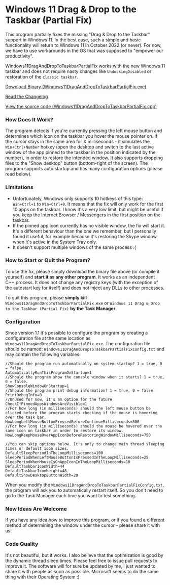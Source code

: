 # Windows 11 Drag & Drop to the Taskbar (Partial Fix)

This program partially fixes the missing "Drag & Drop to the Taskbar" support in Windows 11. In the best case, such a simple and basic functionality will return to Windows 11 in October 2022 (or never). For now, we have to use workarounds in the OS that was supposed to "empower our productivity".

Windows11DragAndDropToTaskbarPartialFix works with the new Windows 11 taskbar and does not require nasty changes like `UndockingDisabled` or restoration of the `classic taskbar`.

[Download Binary (Windows11DragAndDropToTaskbarPartialFix.exe)](https://github.com/HerMajestyDrMona/Windows11DragAndDropToTaskbarPartialFix/releases/)

[Read the Changelog](https://github.com/HerMajestyDrMona/Windows11DragAndDropToTaskbarPartialFix/blob/main/CHANGELOG.md)

[View the source code (Windows11DragAndDropToTaskbarPartialFix.cpp)](https://github.com/HerMajestyDrMona/Windows11DragAndDropToTaskbarPartialFix/blob/main/Windows11DragAndDropToTaskbarPartialFix/Windows11DragAndDropToTaskbarPartialFix.cpp)

### **How Does It Work?**

The program detects if you're currently pressing the left mouse button and determines which icon on the taskbar you hover the mouse pointer on. If the cursor stays in the same area for X milliseconds - it simulates the `Win+Ctrl+Number` hotkey (open the desktop and switch to the last active window of the app pinned to the taskbar in the position indicated by the number), in order to restore the intended window. It also supports dropping files to the "Show desktop" button (bottom-right of the screen). The program supports auto startup and has many configuration options (please read below).

### **Limitations**

* Unfortunately, Windows only supports 10 hotkeys of this type: `Win+Ctrl+1` to `Win+Ctrl+0`. It means that the fix will only work for the first 10 apps on the taskbar. I know it's a very low limit, but might be useful if you keep the Internet Browser / Messengers in the first position on the taskbar.
* If the pinned app icon currently has no visible window, the fix will start it. It's a different behaviour than the one we remember, but I personally found it useful, for example because it's restoring the Skype window when it's active in the System Tray only.
* It doesn't support multiple windows of the same process :(

### **How to Start or Quit the Program?**

To use the fix, please simply download the binary file above (or compile it yourself) and **start it as any other program**. It works as an independent C++ process. It does not change any registry keys (with the exception of the autostart key for itself) and does not inject any DLLs to other processes.

To quit this program, please **simply kill** `Windows11DragAndDropToTaskbarPartialFix.exe` or `Windows 11 Drag & Drop to the Taskbar (Partial Fix)` **by the Task Manager**.

### **Configuration**
Since version 1.1 it's possible to configure the program by creating a configuration file at the same location as `Windows11DragAndDropToTaskbarPartialFix.exe`. The configuration file should be named: `Windows11DragAndDropToTaskbarPartialFixConfig.txt` and may contain the following variables:

```
//Should the program run automatically on system startup? 1 = true, 0 = false.
AutomaticallyRunThisProgramOnStartup=1
//Should the program show the console window when it starts? 1 = true, 0 = false.
ShowConsoleWindowOnStartup=1
//Should the program print debug information? 1 = true, 0 = false.
PrintDebugInfo=0
//Unused for now, it's an option for the future
CheckIfPinnedAppsWindowsAreVisible=1
//For how long (in milliseconds) should the left mouse button be clicked before the program starts checking if the mouse is hovering over the task bar.
HowLongLeftMouseButtonPressedBeforeContinueMilliseconds=500
//For how long (in milliseconds) should the mouse be hovered over the same icon on taskbar in order to restore its window.
HowLongKeepMouseOverAppIconBeforeRestoringWindowMilliseconds=750

//You can skip options below. It's only to change main thread sleeping times or default icon sizes.
DefaultSleepPeriodInTheLoopMilliseconds=100
SleepPeriodWhenLeftMouseButtonIsPressedInTheLoopMilliseconds=25
SleepPeriodWhenMouseIsOnAppIconInTheLoopMilliseconds=10
DefaultTaskbarIconWidth=44
DefaultTaskbarIconHeight=48
DefaultShowDesktopButtonWidth=20
```

When you modify the `Windows11DragAndDropToTaskbarPartialFixConfig.txt`, the program will ask you to automatically restart itself. So you don't need to go to the Task Manager each time you want to test something.

### **New Ideas Are Welcome**

If you have any idea how to improve this program, or if you found a different method of determining the window under the cursor - please share it with us!

### **Code Quality**

It's not beautiful, but it works. I also believe that the optimization is good by the dynamic thread sleep times. Please feel free to issue pull requests to improve it. The software will for sure be updated by me, I just wanted to share it with people as soon as possible. Microsoft seems to do the same thing with their Operating System :)
